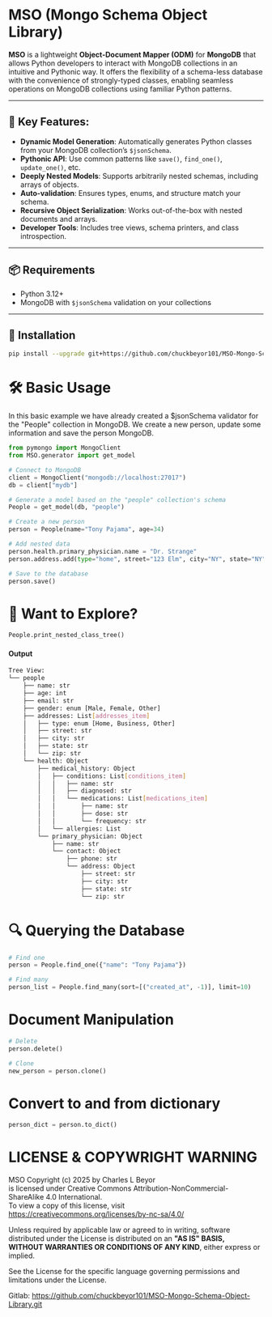 # MSO (Mongo Schema Object Library)

**MSO** is a lightweight **Object-Document Mapper (ODM)** for **MongoDB** that allows Python developers to interact with MongoDB collections in an intuitive and Pythonic way. It offers the flexibility of a schema-less database with the convenience of strongly-typed classes, enabling seamless operations on MongoDB collections using familiar Python patterns.

---

## 🚀 Key Features:

- **Dynamic Model Generation**: Automatically generates Python classes from your MongoDB collection’s `$jsonSchema`.
- **Pythonic API**: Use common patterns like `save()`, `find_one()`, `update_one()`, etc.
- **Deeply Nested Models**: Supports arbitrarily nested schemas, including arrays of objects.
- **Auto-validation**: Ensures types, enums, and structure match your schema.
- **Recursive Object Serialization**: Works out-of-the-box with nested documents and arrays.
- **Developer Tools**: Includes tree views, schema printers, and class introspection.

---

## 📦 Requirements

- Python 3.12+
- MongoDB with `$jsonSchema` validation on your collections

---

## 🔧 Installation

```bash
pip install --upgrade git+https://github.com/chuckbeyor101/MSO-Mongo-Schema-Object-Library.git
```

# 🛠️ Basic Usage
In this basic example we have already created a $jsonSchema validator for the "People" collection in MongoDB. We create a new person, update some information and save the person MongoDB.

```python
from pymongo import MongoClient
from MSO.generator import get_model

# Connect to MongoDB
client = MongoClient("mongodb://localhost:27017")
db = client["mydb"]

# Generate a model based on the "people" collection's schema
People = get_model(db, "people")

# Create a new person
person = People(name="Tony Pajama", age=34)

# Add nested data
person.health.primary_physician.name = "Dr. Strange"
person.address.add(type="home", street="123 Elm", city="NY", state="NY", zip="10001")

# Save to the database
person.save()
```

# 🧪 Want to Explore?
```python
People.print_nested_class_tree()
```
#### Output
```bash
Tree View:
└── people
    ├── name: str
    ├── age: int
    ├── email: str
    ├── gender: enum [Male, Female, Other]
    ├── addresses: List[addresses_item]
    │   ├── type: enum [Home, Business, Other]
    │   ├── street: str
    │   ├── city: str
    │   ├── state: str
    │   └── zip: str
    └── health: Object
        ├── medical_history: Object
        │   ├── conditions: List[conditions_item]
        │   │   ├── name: str
        │   │   ├── diagnosed: str
        │   │   └── medications: List[medications_item]
        │   │       ├── name: str
        │   │       ├── dose: str
        │   │       └── frequency: str
        │   └── allergies: List
        └── primary_physician: Object
            ├── name: str
            └── contact: Object
                ├── phone: str
                └── address: Object
                    ├── street: str
                    ├── city: str
                    ├── state: str
                    └── zip: str
```

# 🔍 Querying the Database
```python
# Find one
person = People.find_one({"name": "Tony Pajama"})

# Find many
person_list = People.find_many(sort=[("created_at", -1)], limit=10)
```

# Document Manipulation
```python
# Delete
person.delete()

# Clone
new_person = person.clone()
```

# Convert to and from dictionary
```python
person_dict = person.to_dict()
```

# LICENSE & COPYWRIGHT WARNING
MSO Copyright (c) 2025 by Charles L Beyor                                                                           
is licensed under Creative Commons Attribution-NonCommercial-ShareAlike 4.0 International.                          
To view a copy of this license, visit https://creativecommons.org/licenses/by-nc-sa/4.0/                            
                                                                                                                     
Unless required by applicable law or agreed to in writing, software                                                 
distributed under the License is distributed on an **"AS IS" BASIS,                                                   
WITHOUT WARRANTIES OR CONDITIONS OF ANY KIND**, either express or implied.

See the License for the specific language governing permissions and limitations under the License.                                                                           
                                                                                                              
Gitlab: https://github.com/chuckbeyor101/MSO-Mongo-Schema-Object-Library.git   

# 